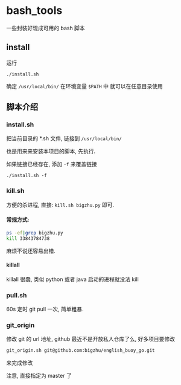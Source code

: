 # bash_tools
一些封装好现成可用的 bash 脚本

## install

运行 

```
./install.sh
```

确定 `/usr/local/bin/` 在环境变量 `$PATH` 中
就可以在任意目录使用

## 脚本介绍
### install.sh
把当前目录的 *.sh 文件, 链接到 `/usr/local/bin/`

也是用来来安装本项目的脚本, 先执行.

如果链接已经存在, 添加 `-f` 来覆盖链接

```
./install.sh -f
```

### kill.sh

方便的杀进程, 直接: `kill.sh bigzhu.py` 即可.

#### 常规方式:

```bash
ps -ef|grep bigzhu.py
kill 33843784738
```
麻烦不说还容易出错.

#### killall 

killall 很蠢, 类似 python 或者 java 启动的进程就没法 kill

### pull.sh

60s 定时 git pull 一次, 简单粗暴.

### git_origin

修改 git 的 url 地址, github 最近不是开放私人仓库了么, 好多项目要修改

```bash
git_origin.sh git@github.com:bigzhu/english_buoy_go.git
```

来完成修改

注意, 直接指定为 master 了
